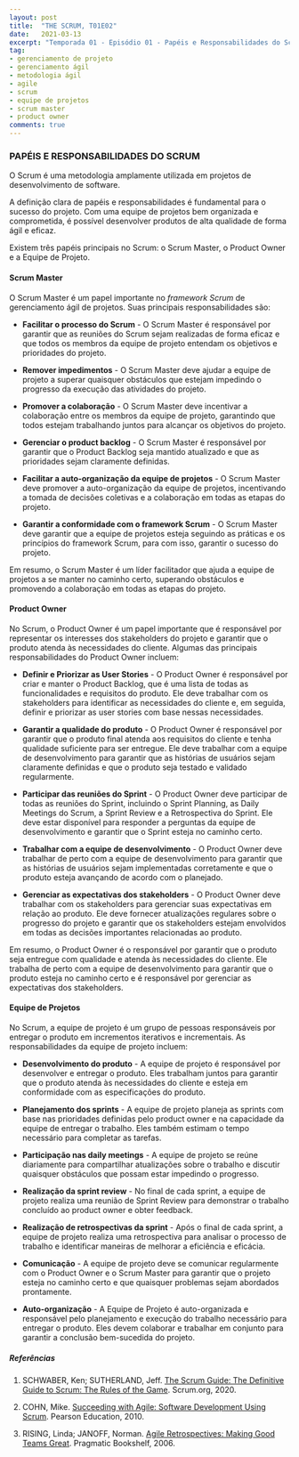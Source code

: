 ```yaml
---
layout: post
title:  "THE SCRUM, T01E02"
date:   2021-03-13
excerpt: "Temporada 01 - Episódio 01 - Papéis e Responsabilidades do Scrum"
tag:
- gerenciamento de projeto
- gerenciamento ágil
- metodologia ágil
- agile
- scrum
- equipe de projetos
- scrum master
- product owner
comments: true
---
```

### PAPÉIS E RESPONSABILIDADES DO SCRUM

O Scrum é uma metodologia amplamente utilizada em projetos de desenvolvimento de software.

A definição clara de papéis e responsabilidades é fundamental para o sucesso do projeto. Com uma equipe de projetos bem organizada e comprometida, é possível desenvolver produtos de alta qualidade de forma ágil e eficaz.

Existem três papéis principais no Scrum: o Scrum Master, o Product Owner e a Equipe de Projeto.

#### Scrum Master
O Scrum Master é um papel importante no *framework Scrum* de gerenciamento ágil de projetos. Suas principais responsabilidades são:

- **Facilitar o processo do Scrum** - O Scrum Master é responsável por garantir que as reuniões do Scrum sejam realizadas de forma eficaz e que todos os membros da equipe de projeto entendam os objetivos e prioridades do projeto.

- **Remover impedimentos** - O Scrum Master deve ajudar a equipe de projeto a superar quaisquer obstáculos que estejam impedindo o progresso da execução das atividades do projeto.

- **Promover a colaboração** - O Scrum Master deve incentivar a colaboração entre os membros da equipe de projeto, garantindo que todos estejam trabalhando juntos para alcançar os objetivos do projeto.

- **Gerenciar o product backlog** - O Scrum Master é responsável por garantir que o Product Backlog seja mantido atualizado e que as prioridades sejam claramente definidas.

- **Facilitar a auto-organização da equipe de projetos** - O Scrum Master deve promover a auto-organização da equipe de projetos, incentivando a tomada de decisões coletivas e a colaboração em todas as etapas do projeto.

- **Garantir a conformidade com o framework Scrum** - O Scrum Master deve garantir que a equipe de projetos esteja seguindo as práticas e os princípios do framework Scrum, para com isso, garantir o sucesso do projeto.

Em resumo, o Scrum Master é um líder facilitador que ajuda a equipe de projetos a se manter no caminho certo, superando obstáculos e promovendo a colaboração em todas as etapas do projeto.

#### Product Owner
No Scrum, o Product Owner é um papel importante que é responsável por representar os interesses dos stakeholders do projeto e garantir que o produto atenda às necessidades do cliente. Algumas das principais responsabilidades do Product Owner incluem:

- **Definir e Priorizar as User Stories** - O Product Owner é responsável por criar e manter o Product Backlog, que é uma lista de todas as funcionalidades e requisitos do produto. Ele deve trabalhar com os stakeholders para identificar as necessidades do cliente e, em seguida, definir e priorizar as user stories com base nessas necessidades.

- **Garantir a qualidade do produto** - O Product Owner é responsável por garantir que o produto final atenda aos requisitos do cliente e tenha qualidade suficiente para ser entregue. Ele deve trabalhar com a equipe de desenvolvimento para garantir que as histórias de usuários sejam claramente definidas e que o produto seja testado e validado regularmente.

- **Participar das reuniões do Sprint** - O Product Owner deve participar de todas as reuniões do Sprint, incluindo o Sprint Planning, as Daily Meetings do Scrum, a Sprint Review e a Retrospectiva do Sprint. Ele deve estar disponível para responder a perguntas da equipe de desenvolvimento e garantir que o Sprint esteja no caminho certo.

- **Trabalhar com a equipe de desenvolvimento** - O Product Owner deve trabalhar de perto com a equipe de desenvolvimento para garantir que as histórias de usuários sejam implementadas corretamente e que o produto esteja avançando de acordo com o planejado.

- **Gerenciar as expectativas dos stakeholders** - O Product Owner deve trabalhar com os stakeholders para gerenciar suas expectativas em relação ao produto. Ele deve fornecer atualizações regulares sobre o progresso do projeto e garantir que os stakeholders estejam envolvidos em todas as decisões importantes relacionadas ao produto.

Em resumo, o Product Owner é o responsável por garantir que o produto seja entregue com qualidade e atenda às necessidades do cliente. Ele trabalha de perto com a equipe de desenvolvimento para garantir que o produto esteja no caminho certo e é responsável por gerenciar as expectativas dos stakeholders.

#### Equipe de Projetos
No Scrum, a equipe de projeto é um grupo de pessoas responsáveis por entregar o produto em incrementos iterativos e incrementais. As responsabilidades da equipe de projeto incluem:

- **Desenvolvimento do produto** - A equipe de projeto é responsável por desenvolver e entregar o produto. Eles trabalham juntos para garantir que o produto atenda às necessidades do cliente e esteja em conformidade com as especificações do produto.

- **Planejamento dos sprints** - A equipe de projeto planeja as sprints com base nas prioridades definidas pelo product owner e na capacidade da equipe de entregar o trabalho. Eles também estimam o tempo necessário para completar as tarefas.

- **Participação nas daily meetings** - A equipe de projeto se reúne diariamente para compartilhar atualizações sobre o trabalho e discutir quaisquer obstáculos que possam estar impedindo o progresso.

- **Realização da sprint review** - No final de cada sprint, a equipe de projeto realiza uma reunião de Sprint Review para demonstrar o trabalho concluído ao product owner e obter feedback.

- **Realização de retrospectivas da sprint** - Após o final de cada sprint, a equipe de projeto realiza uma retrospectiva para analisar o processo de trabalho e identificar maneiras de melhorar a eficiência e eficácia.

- **Comunicação** - A equipe de projeto deve se comunicar regularmente com o Product Owner e o Scrum Master para garantir que o projeto esteja no caminho certo e que quaisquer problemas sejam abordados prontamente.

- **Auto-organização** - A Equipe de Projeto é auto-organizada e responsável pelo planejamento e execução do trabalho necessário para entregar o produto. Eles devem colaborar e trabalhar em conjunto para garantir a conclusão bem-sucedida do projeto.

##### Referências
1. SCHWABER, Ken; SUTHERLAND, Jeff. [The Scrum Guide: The Definitive Guide to Scrum: The Rules of the Game](https://scrumguides.org/docs/scrumguide/v2020/2020-Scrum-Guide-PortugueseBR-3.0.pdf). Scrum.org, 2020.

2. COHN, Mike. [Succeeding with Agile: Software Development Using Scrum](https://amzn.to/3KHalx9). Pearson Education, 2010.

3. RISING, Linda; JANOFF, Norman. [Agile Retrospectives: Making Good Teams Great](https://amzn.to/41grrJm). Pragmatic Bookshelf, 2006.

